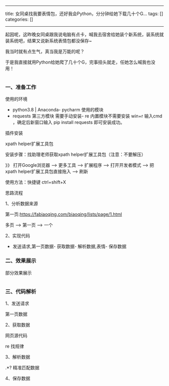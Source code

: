 
--- 
title:  女同桌找我要表情包，还好我会Python，分分钟给她下载几十个G... 
tags: []
categories: [] 

---
起因呢，这昨晚女同桌跟我说电脑有点卡，喊我去宿舍给她装个新系统，装系统就装系统吧，结果又说新系统表情包都没保存~

我当时就有点生气，真当我是万能的呢？

于是我直接就用Python给她爬了几十个G，完事扭头就走，任她怎么喊我也没用！

<img alt="" src="https://img-blog.csdnimg.cn/img_convert/5780d601c352adcecc6ad7bed2aebc1a.png">

### 一、准备工作

使用的环境
- python3.8 | Anaconda- pycharm
使用的模块
- requests 第三方模块 需要手动安装- re 内置模块不需要安装
win+r 输入cmd ，确定后新窗口输入 pip install requests 即可安装成功。

插件安装

xpath helper扩展工具包

安装步骤：找助理老师获取xpath helper扩展工具包（注意：不要解压）

》》 打开Google浏览器 --&gt; 更多工具 --&gt; 扩展程序 --&gt; 打开开发者模式 --&gt; 把xpath helper扩展工具包直接拖入 --&gt; 刷新

使用方法：快捷键 ctrl+shift+X

思路流程

1、分析数据来源

第一页:https://fabiaoqing.com/biaoqing/lists/page/1.html

多页 —&gt; 第一页 --&gt; 一个

2、实现代码
- 发送请求,第一页数据- 获取数据- 解析数据,表情- 保存数据
### 二、效果展示

部分效果展示

<img alt="" src="https://img-blog.csdnimg.cn/img_convert/00912ea6355c18eccd0f126f48a69d67.png">

### 三、代码解析

1、发送请求

第一页数据

2、获取数据

网页源代码

re 找规律

3、解析数据

.*? 精准匹配数据

4、保存数据
